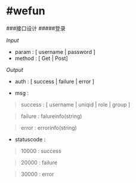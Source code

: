 #wefun
================
###接口设计
#####登录

*Input*
- param : [ username | password ]
- method : [ Get | Post]

*Output*
- auth : [ success | failure | error ]

- msg : 

> success : [ username | uniqid | role | group ]

> failure :  falureinfo(string)

> error : errorinfo(string)

- statuscode :

> 10000 : success

> 20000 : failure

> 30000 : error